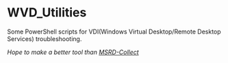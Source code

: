 # WVD_Utilities

Some PowerShell scripts for VDI(Windows Virtual Desktop/Remote Desktop Services) troubleshooting.

*Hope to make a better tool than [MSRD-Collect](https://aka.ms/MSRD-Collect)*

